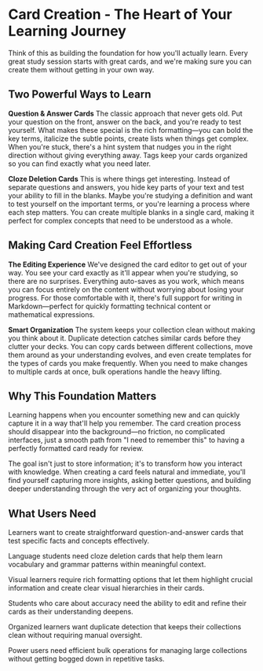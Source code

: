 # Card Creation - The Heart of Your Learning Journey

Think of this as building the foundation for how you'll actually learn. Every great study session starts with great cards, and we're making sure you can create them without getting in your own way.

## Two Powerful Ways to Learn

**Question & Answer Cards**
The classic approach that never gets old. Put your question on the front, answer on the back, and you're ready to test yourself. What makes these special is the rich formatting—you can bold the key terms, italicize the subtle points, create lists when things get complex. When you're stuck, there's a hint system that nudges you in the right direction without giving everything away. Tags keep your cards organized so you can find exactly what you need later.

**Cloze Deletion Cards**
This is where things get interesting. Instead of separate questions and answers, you hide key parts of your text and test your ability to fill in the blanks. Maybe you're studying a definition and want to test yourself on the important terms, or you're learning a process where each step matters. You can create multiple blanks in a single card, making it perfect for complex concepts that need to be understood as a whole.

## Making Card Creation Feel Effortless

**The Editing Experience**
We've designed the card editor to get out of your way. You see your card exactly as it'll appear when you're studying, so there are no surprises. Everything auto-saves as you work, which means you can focus entirely on the content without worrying about losing your progress. For those comfortable with it, there's full support for writing in Markdown—perfect for quickly formatting technical content or mathematical expressions.

**Smart Organization**
The system keeps your collection clean without making you think about it. Duplicate detection catches similar cards before they clutter your decks. You can copy cards between different collections, move them around as your understanding evolves, and even create templates for the types of cards you make frequently. When you need to make changes to multiple cards at once, bulk operations handle the heavy lifting.

## Why This Foundation Matters

Learning happens when you encounter something new and can quickly capture it in a way that'll help you remember. The card creation process should disappear into the background—no friction, no complicated interfaces, just a smooth path from "I need to remember this" to having a perfectly formatted card ready for review.

The goal isn't just to store information; it's to transform how you interact with knowledge. When creating a card feels natural and immediate, you'll find yourself capturing more insights, asking better questions, and building deeper understanding through the very act of organizing your thoughts.

## What Users Need

Learners want to create straightforward question-and-answer cards that test specific facts and concepts effectively.

Language students need cloze deletion cards that help them learn vocabulary and grammar patterns within meaningful context.

Visual learners require rich formatting options that let them highlight crucial information and create clear visual hierarchies in their cards.

Students who care about accuracy need the ability to edit and refine their cards as their understanding deepens.

Organized learners want duplicate detection that keeps their collections clean without requiring manual oversight.

Power users need efficient bulk operations for managing large collections without getting bogged down in repetitive tasks.
